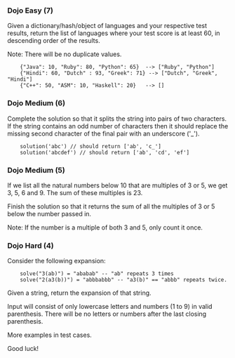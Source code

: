 ### Dojo Easy (7)

Given a dictionary/hash/object of languages and your respective test results, return the list of languages where your test score is at least 60, in descending order of the results.

Note: There will be no duplicate values.

```
    {"Java": 10, "Ruby": 80, "Python": 65}  --> ["Ruby", "Python"]
    {"Hindi": 60, "Dutch" : 93, "Greek": 71} --> ["Dutch", "Greek", "Hindi"]
    {"C++": 50, "ASM": 10, "Haskell": 20}   --> []
```

### Dojo Medium (6)

Complete the solution so that it splits the string into pairs of two characters. If the string contains an odd number of characters then it should replace the missing second character of the final pair with an underscore ('\_').

```
    solution('abc') // should return ['ab', 'c_']
    solution('abcdef') // should return ['ab', 'cd', 'ef']
```

### Dojo Medium (5)

If we list all the natural numbers below 10 that are multiples of 3 or 5, we get 3, 5, 6 and 9. The sum of these multiples is 23.

Finish the solution so that it returns the sum of all the multiples of 3 or 5 below the number passed in.

Note: If the number is a multiple of both 3 and 5, only count it once.

### Dojo Hard (4)

Consider the following expansion:

```
    solve("3(ab)") = "ababab" -- "ab" repeats 3 times
    solve("2(a3(b))") = "abbbabbb" -- "a3(b)" == "abbb" repeats twice.
```

Given a string, return the expansion of that string.

Input will consist of only lowercase letters and numbers (1 to 9) in valid parenthesis. There will be no letters or numbers after the last closing parenthesis.

More examples in test cases.

Good luck!
